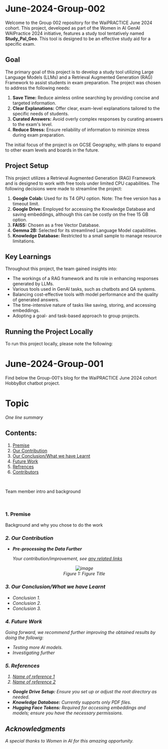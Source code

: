 # June-2024-Group-002

Welcome to the Group 002 repository for the WaiPRACTICE June 2024 cohort. This project, developed as part of the Women in AI GenAI WAIPractice 2024 initiative, features a study tool tentatively named **Study_Pal_Geo**. This tool is designed to be an effective study aid for a specific exam.

## Goal

The primary goal of this project is to develop a study tool utilizing Large Language Models (LLMs) and a Retrieval Augmented Generation (RAG) Framework to assist students in exam preparation. The project was chosen to address the following needs:

1. **Save Time:** Reduce aimless online searching by providing concise and targeted information.
2. **Clear Explanations:** Offer clear, exam-level explanations tailored to the specific needs of students.
3. **Curated Answers:** Avoid overly complex responses by curating answers to the exam's level.
4. **Reduce Stress:** Ensure reliability of information to minimize stress during exam preparation.

The initial focus of the project is on GCSE Geography, with plans to expand to other exam levels and boards in the future.

## Project Setup

This project utilizes a Retrieval Augmented Generation (RAG) Framework and is designed to work with free tools under limited CPU capabilities. The following decisions were made to streamline the project:

1. **Google Colab:** Used for its T4 GPU option. Note: The free version has a timeout limit.
2. **Google Drive:** Employed for accessing the Knowledge Database and saving embeddings, although this can be costly on the free 15 GB option.
3. **FAISS:** Chosen as a free Vector Database.
4. **Gemma 2B:** Selected for its streamlined Language Model capabilities.
5. **Knowledge Database:** Restricted to a small sample to manage resource limitations.

## Key Learnings

Throughout this project, the team gained insights into:

- The workings of a RAG framework and its role in enhancing responses generated by LLMs.
- Various tools used in GenAI tasks, such as chatbots and QA systems.
- Balancing cost-effective tools with model performance and the quality of generated answers.
- The time-intensive nature of tasks like saving, storing, and accessing embeddings.
- Adopting a goal- and task-based approach to group projects.

## Running the Project Locally

To run this project locally, please note the following:


# June-2024-Group-001
Find below the Group-001's blog for the WaiPRACTICE June 2024 cohort HobbyBot chatbot project.

<h1> Topic</h1>
<em>One line summary</em>

## Contents:
1. [Premise](#pre)<br/>
2. [Our Contribution](#our)<br/>
3. [Our Conclusion/What we have Learnt](#con)<br/>
4. [Future Work](#fw)<br/>
5. [Refrences](#ref)<br/>
6. [Contributors](#contributor)<br/>

<br/>
<p>Team member intro and background</p><br/>

### <a name="pre">1. Premise</a>
Background and why you chose to do the work <em><br/>

### <a name="our">2. Our Contribution</a>
<ul>
 <li><b>Pre-processing the Data Further</b></li>
 <p>Your contribution/improvement, see <a href="https://www.google.com">any related links</a></p>
</ul>
 <p align="center">
 <img src="https://user-images.githubusercontent.com/69084008/95680839-409dfc80-0bd4-11eb-9dd7-3cf5567a2786.png" alt="image"/>
 <br/>
    <em>Figure 1: Figure Title</em>
 </p>


### <a name="con"> 3. Our Conclusion/What we have Learnt</a>
<ul>
 <li>Conclusion 1.</li>
 <li>Conclusion 2.</li>
 <li>Conclusion 3.</li>
</ul>

### <a name="fw">4. Future Work</a>
<p>Going forward, we recommend further improving the obtained results by doing the followig:</p>
<ul>
 <li>Testing more AI models.</li>
 <li>Investigating further</li>
</ul>

### <a name="ref">5. References</a>
<ol>
  <li><a href="https://google.com">Name of reference 1</a></li>
  <li><a href="https://google.com">Name of reference 2</a></li>
</ol>



- **Google Drive Setup:** Ensure you set up or adjust the root directory as needed.
- **Knowledge Database:** Currently supports only PDF files.
- **Hugging Face Tokens:** Required for accessing embeddings and models; ensure you have the necessary permissions.

## Acknowledgments

A special thanks to Women in AI for this amazing opportunity.
